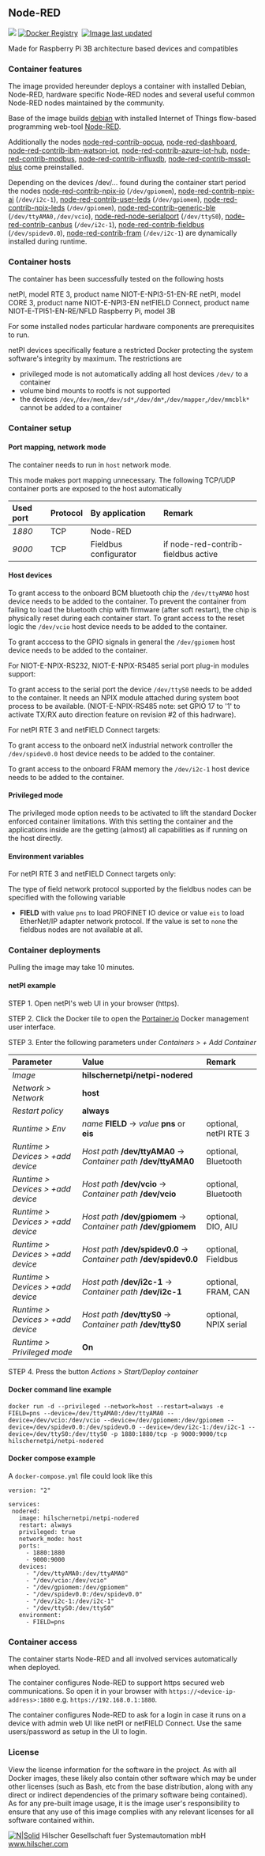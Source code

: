 ## Node-RED

[![](https://images.microbadger.com/badges/commit/hilschernetpi/netpi-nodered.svg)](https://microbadger.com/images/hilschernetpi//netpi-nodered "Node-RED")
[![Docker Registry](https://img.shields.io/docker/pulls/hilschernetpi/netpi-nodered.svg)](https://registry.hub.docker.com/r/hilschernetpi/netpi-nodered/)&nbsp;
[![Image last updated](https://img.shields.io/badge/dynamic/json.svg?url=https://api.microbadger.com/v1/images/hilschernetpi/netpi-nodered&label=Image%20last%20updated&query=$.LastUpdated&colorB=007ec6)](http://microbadger.com/images/hilschernetpi/netpi-nodered "Image last updated")&nbsp;

Made for Raspberry Pi 3B architecture based devices and compatibles

### Container features

The image provided hereunder deploys a container with installed Debian, Node-RED, hardware specific Node-RED nodes and several useful common Node-RED nodes maintained by the community.

Base of the image builds [debian](https://www.balena.io/docs/reference/base-images/base-images/) with installed Internet of Things flow-based programming web-tool [Node-RED](https://nodered.org/).

Additionally the nodes [node-red-contrib-opcua](https://flows.nodered.org/node/node-red-contrib-opcua), [node-red-dashboard](https://flows.nodered.org/node/node-red-dashboard), [node-red-contrib-ibm-watson-iot](https://www.npmjs.com/package/node-red-contrib-ibm-watson-iot), [node-red-contrib-azure-iot-hub](https://flows.nodered.org/node/node-red-contrib-azure-iot-hub), [node-red-contrib-modbus](https://flows.nodered.org/node/node-red-contrib-modbus), [node-red-contrib-influxdb](https://flows.nodered.org/node/node-red-contrib-influxdb), [node-red-contrib-mssql-plus](https://flows.nodered.org/node/node-red-contrib-mssql-plus) come preinstalled.

Depending on the devices /dev/... found during the container start period the nodes [node-red-contrib-npix-io](https://github.com/HilscherAutomation/netPI-nodered-npix-io/tree/master/node-red-contrib-npix-io) (`/dev/gpiomem`), [node-red-contrib-npix-ai](https://github.com/HilscherAutomation/netPI-nodered-npix-ai/tree/master/node-red-contrib-npix-ai) (`/dev/i2c-1`), [node-red-contrib-user-leds](https://github.com/HilscherAutomation/netPI-nodered-user-leds/tree/master/node-red-contrib-user-leds) (`/dev/gpiomem`), [node-red-contrib-npix-leds](https://github.com/HilscherAutomation/netPI-nodered-npix-leds/tree/master/node-red-contrib-npix-leds) (`/dev/gpiomem`), [node-red-contrib-generic-ble](https://www.npmjs.com/package/node-red-contrib-generic-ble) (`/dev/ttyAMA0,/dev/vcio`), [node-red-node-serialport](https://flows.nodered.org/node/node-red-node-serialport) (`/dev/ttyS0`), [node-red-contrib-canbus](https://flows.nodered.org/node/node-red-contrib-canbus) (`/dev/i2c-1`), [node-red-contrib-fieldbus](https://github.com/HilscherAutomation/netPI-nodered-fieldbus) (`/dev/spidev0.0`), [node-red-contrib-fram](https://github.com/HilscherAutomation/netPI-nodered-fram/tree/master/node-red-contrib-fram) (`/dev/i2c-1`) are dynamically installed during runtime.

### Container hosts

The container has been successfully tested on the following hosts

netPI, model RTE 3, product name NIOT-E-NPI3-51-EN-RE
netPI, model CORE 3, product name NIOT-E-NPI3-EN
netFIELD Connect, product name NIOT-E-TPI51-EN-RE/NFLD
Raspberry Pi, model 3B

For some installed nodes particular hardware components are prerequisites to run.

netPI devices specifically feature a restricted Docker protecting the system software's integrity by maximum. The restrictions are

* privileged mode is not automatically adding all host devices `/dev/` to a container
* volume bind mounts to rootfs is not supported
* the devices `/dev`,`/dev/mem`,`/dev/sd*`,`/dev/dm*`,`/dev/mapper`,`/dev/mmcblk*` cannot be added to a container

### Container setup

#### Port mapping, network mode

The container needs to run in `host` network mode. 

This mode makes port mapping unnecessary. The following TCP/UDP container ports are exposed to the host automatically

Used port | Protocol | By application | Remark
:---------|:------ |:------ |:-----
*1880* | TCP | Node-RED
*9000* | TCP | Fieldbus configurator | if node-red-contrib-fieldbus active

#### Host devices

To grant access to the onboard BCM bluetooth chip the `/dev/ttyAMA0` host device needs to be added to the container. To prevent the container from failing to load the bluetooth chip with firmware (after soft restart), the chip is physically reset during each container start. To grant access to the reset logic the `/dev/vcio` host device needs to be added to the container.

To grant acccess to the GPIO signals in general the `/dev/gpiomem` host device needs to be added to the container.

For NIOT-E-NPIX-RS232, NIOT-E-NPIX-RS485 serial port plug-in modules support:

To grant access to the serial port the device `/dev/ttyS0` needs to be added to the container. It needs an NPIX module attached during system boot process to be available. (NIOT-E-NPIX-RS485 note: set GPIO 17 to '1' to activate TX/RX auto direction feature on revision #2 of this hadrware).

For netPI RTE 3 and netFIELD Connect targets:

To grant access to the onboard netX industrial network controller the `/dev/spidev0.0` host device needs to be added to the container.

To grant access to the onboard FRAM memory the `/dev/i2c-1` host device needs to be added to the container.

#### Privileged mode

The privileged mode option needs to be activated to lift the standard Docker enforced container limitations. With this setting the container and the applications inside are the getting (almost) all capabilities as if running on the host directly. 

#### Environment variables

For netPI RTE 3 and netFIELD Connect targets only:

The type of field network protocol supported by the fieldbus nodes can be specified with the following variable

* **FIELD** with value `pns` to load PROFINET IO device or value `eis` to load EtherNet/IP adapter network protocol. If the value is set to `none` the fieldbus nodes are not available at all.

### Container deployments

Pulling the image may take 10 minutes.

#### netPI example

STEP 1. Open netPI's web UI in your browser (https).

STEP 2. Click the Docker tile to open the [Portainer.io](http://portainer.io/) Docker management user interface.

STEP 3. Enter the following parameters under *Containers > + Add Container*

Parameter | Value | Remark
:---------|:------ |:------
*Image* | **hilschernetpi/netpi-nodered** |
*Network > Network* | **host** |
*Restart policy* | **always**
*Runtime > Env* | *name* **FIELD** -> *value* **pns** or **eis** | optional, netPI RTE 3
*Runtime > Devices > +add device* | *Host path* **/dev/ttyAMA0** -> *Container path* **/dev/ttyAMA0** | optional, Bluetooth
*Runtime > Devices > +add device* | *Host path* **/dev/vcio** -> *Container path* **/dev/vcio** | optional, Bluetooth
*Runtime > Devices > +add device* | *Host path* **/dev/gpiomem** -> *Container path* **/dev/gpiomem** | optional, DIO, AIU
*Runtime > Devices > +add device* | *Host path* **/dev/spidev0.0** -> *Container path* **/dev/spidev0.0** | optional, Fieldbus
*Runtime > Devices > +add device* | *Host path* **/dev/i2c-1** -> *Container path* **/dev/i2c-1** | optional, FRAM, CAN
*Runtime > Devices > +add device* | *Host path* **/dev/ttyS0** -> *Container path* **/dev/ttyS0** | optional, NPIX serial
*Runtime > Privileged mode* | **On** |

STEP 4. Press the button *Actions > Start/Deploy container*

#### Docker command line example

`docker run -d --privileged --network=host --restart=always -e FIELD=pns --device=/dev/ttyAMA0:/dev/ttyAMA0 --device=/dev/vcio:/dev/vcio --device=/dev/gpiomem:/dev/gpiomem --device=/dev/spidev0.0:/dev/spidev0.0 --device=/dev/i2c-1:/dev/i2c-1 --device=/dev/ttyS0:/dev/ttyS0 -p 1880:1880/tcp -p 9000:9000/tcp hilschernetpi/netpi-nodered`

#### Docker compose example

A `docker-compose.yml` file could look like this

    version: "2"

    services:
     nodered:
       image: hilschernetpi/netpi-nodered
       restart: always
       privileged: true
       network_mode: host
       ports:
         - 1880:1880
         - 9000:9000
       devices:
         - "/dev/ttyAMA0:/dev/ttyAMA0"
         - "/dev/vcio:/dev/vcio"
         - "/dev/gpiomem:/dev/gpiomem"
         - "/dev/spidev0.0:/dev/spidev0.0"
         - "/dev/i2c-1:/dev/i2c-1"
         - "/dev/ttyS0:/dev/ttyS0"
       environment:
         - FIELD=pns

### Container access

The container starts Node-RED and all involved services automatically when deployed.

The container configures Node-RED to support https secured web communications. So open it in your browser with `https://<device-ip-address>:1880` e.g. `https://192.168.0.1:1880`.

The container configures Node-RED to ask for a login in case it runs on a device with admin web UI like netPI or netFIELD Connect. Use the same users/password as setup in the UI to login.

### License

View the license information for the software in the project. As with all Docker images, these likely also contain other software which may be under other licenses (such as Bash, etc from the base distribution, along with any direct or indirect dependencies of the primary software being contained).
As for any pre-built image usage, it is the image user's responsibility to ensure that any use of this image complies with any relevant licenses for all software contained within.

[![N|Solid](http://www.hilscher.com/fileadmin/templates/doctima_2013/resources/Images/logo_hilscher.png)](http://www.hilscher.com)  Hilscher Gesellschaft fuer Systemautomation mbH  www.hilscher.com

